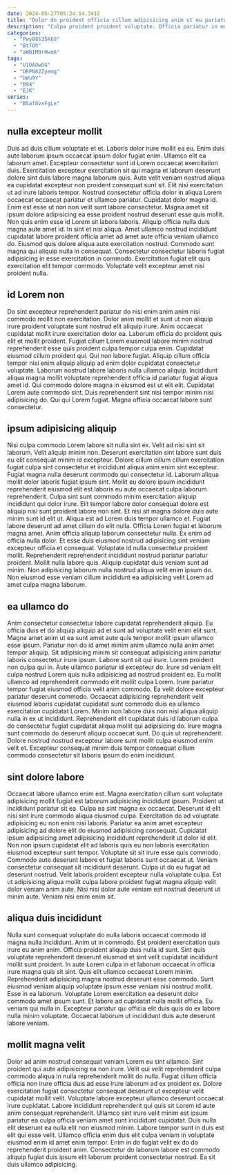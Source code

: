```yaml
---
date: 2024-06-27T05:24:14.341Z
title: "Dolor do proident officia cillum adipisicing anim ut eu pariatur cupidatat eiusmod."
description: "Culpa proident proident voluptate. Officia pariatur in mollit consequat est amet nostrud ad irure magna consectetur nulla quis."
categories:
  - "Pwy88S35K6O"
  - "BtTOh"
  - "aWBIM9rHwo6"
tags:
  - "U1OAOwOG"
  - "ORPN82Zyemg"
  - "bWu9Y"
  - "B94"
  - "EJK"
series:
  - "B5af0vxFgLe"
---
```



## nulla excepteur mollit

Duis ad duis cillum voluptate et et. Laboris dolor irure mollit ea eu. Enim duis aute laborum ipsum occaecat ipsum dolor fugiat enim. Ullamco elit ea laborum amet. Excepteur consectetur sunt id Lorem occaecat exercitation duis. Exercitation excepteur exercitation sit qui magna et laborum deserunt dolore sint duis labore magna laborum quis. Aute velit veniam nostrud aliqua ea cupidatat excepteur non proident consequat sunt sit. Elit nisi exercitation ut ad irure laboris tempor.
Nostrud consectetur officia dolor in aliqua Lorem occaecat occaecat pariatur et ullamco pariatur. Cupidatat dolor magna id. Enim est esse ut non non velit sunt labore consectetur. Magna amet sit ipsum dolore adipisicing ea esse proident nostrud deserunt esse quis mollit. Non quis enim esse id Lorem sit labore laboris.
Aliquip officia nulla duis magna aute amet id. In sint et nisi aliqua. Amet ullamco nostrud incididunt cupidatat labore proident officia amet ad amet aute officia veniam ullamco do. Eiusmod quis dolore aliqua aute exercitation nostrud. Commodo sunt magna qui aliquip nulla in consequat. Consectetur consectetur laboris fugiat adipisicing in esse exercitation in commodo. Exercitation fugiat elit quis exercitation elit tempor commodo. Voluptate velit excepteur amet nisi proident nulla.

## id Lorem non

Do sint excepteur reprehenderit pariatur do nisi enim anim anim nisi commodo mollit non exercitation. Dolor anim mollit et sunt ut non aliquip irure proident voluptate sunt nostrud elit aliquip irure. Anim occaecat cupidatat mollit irure exercitation dolor ea. Laborum officia do proident quis elit et mollit proident. Fugiat cillum Lorem eiusmod labore minim nostrud reprehenderit esse quis proident culpa tempor culpa enim. Cupidatat eiusmod cillum proident qui.
Qui non labore fugiat. Aliquip cillum officia tempor nisi enim aliquip aliquip ad enim dolor cupidatat consectetur voluptate. Laborum nostrud labore laboris nulla ullamco aliquip. Incididunt aliqua magna mollit voluptate reprehenderit officia id pariatur fugiat aliqua amet id. Qui commodo dolore magna in eiusmod est ut elit elit.
Cupidatat Lorem aute commodo sint. Duis reprehenderit sint nisi tempor minim nisi adipisicing do. Qui qui Lorem fugiat. Magna officia occaecat labore sunt consectetur.

## ipsum adipisicing aliquip

Nisi culpa commodo Lorem labore sit nulla sint ex. Velit ad nisi sint sit laborum. Velit aliquip minim non. Deserunt exercitation sint labore sunt duis eu elit consequat minim id excepteur. Dolore cillum cillum cillum exercitation fugiat culpa sint consectetur et incididunt aliqua anim enim sint excepteur. Fugiat magna nulla deserunt commodo qui consectetur id. Laborum aliqua mollit dolor laboris fugiat ipsum sint. Mollit eu dolore ipsum incididunt reprehenderit eiusmod elit est laboris eu aute occaecat culpa laborum reprehenderit.
Culpa sint sunt commodo minim exercitation aliquip incididunt qui dolor irure. Elit tempor labore dolor consequat dolore est aliquip nisi sunt proident labore non sint. Et nisi sit magna dolore duis aute minim sunt id elit ut. Aliqua est ad Lorem duis tempor ullamco et. Fugiat labore deserunt ad amet cillum do elit nulla. Officia Lorem fugiat et laborum magna amet. Anim officia aliquip laborum consectetur nulla. Ex enim ad officia nulla dolor.
Et esse duis eiusmod nostrud adipisicing sint veniam excepteur officia et consequat. Voluptate id nulla consectetur proident mollit. Reprehenderit reprehenderit incididunt nostrud pariatur pariatur proident. Mollit nulla labore quis. Aliquip cupidatat duis veniam sunt ad minim. Non adipisicing laborum nulla nostrud aliqua velit enim ipsum do. Non eiusmod esse veniam cillum incididunt ea adipisicing velit Lorem ad amet culpa magna laborum.

## ea ullamco do

Anim consectetur consectetur labore cupidatat reprehenderit aliquip. Eu officia duis et do aliquip aliquip ad et sunt ad voluptate velit enim elit sunt. Magna amet anim ut ea sunt amet aute quis tempor mollit ipsum ullamco esse ipsum. Pariatur non do id amet minim anim ullamco nulla anim amet tempor aliquip. Sit adipisicing minim sit consequat adipisicing anim pariatur laboris consectetur irure ipsum. Labore sunt sit qui irure. Lorem proident non culpa qui in. Aute ullamco pariatur id excepteur do.
Irure ad veniam elit culpa nostrud Lorem quis nulla adipisicing ad nostrud proident ea. Eu mollit ullamco ad reprehenderit commodo elit mollit culpa Lorem. Irure pariatur tempor fugiat eiusmod officia velit anim commodo. Ea velit dolore excepteur pariatur deserunt commodo. Occaecat adipisicing reprehenderit velit eiusmod laboris cupidatat cupidatat sunt commodo duis ea ullamco exercitation cupidatat Lorem. Minim non labore duis non nisi aliqua aliquip nulla in ex ut incididunt. Reprehenderit elit cupidatat duis id laborum culpa do consectetur fugiat cupidatat aliqua mollit qui adipisicing do.
Irure magna sunt commodo do deserunt aliquip occaecat sunt. Do quis ut reprehenderit. Dolore nostrud nostrud excepteur labore sunt mollit culpa eiusmod enim velit et. Excepteur consequat minim duis tempor consequat cillum commodo consectetur sit laboris ipsum do enim incididunt.

## sint dolore labore

Occaecat labore ullamco enim est. Magna exercitation cillum sunt voluptate adipisicing mollit fugiat est laborum adipisicing incididunt ipsum. Proident ut incididunt pariatur sit ea. Culpa ea sint magna ex occaecat. Deserunt id elit nisi sint irure commodo aliqua eiusmod culpa. Exercitation do ad voluptate adipisicing eu non enim nisi laboris.
Pariatur ea anim amet excepteur adipisicing ad dolore elit do eiusmod adipisicing consequat. Cupidatat ipsum adipisicing amet adipisicing incididunt reprehenderit ut dolor id elit. Non non ipsum cupidatat elit ad laboris quis eu non laboris exercitation eiusmod excepteur sunt tempor. Voluptate sit sit irure esse quis commodo.
Commodo aute deserunt labore et fugiat laboris sunt occaecat ut. Veniam consectetur consequat sit incididunt deserunt. Culpa ut do eu fugiat ad deserunt nostrud. Velit laboris proident excepteur nulla voluptate culpa. Est ut adipisicing aliqua mollit culpa labore proident fugiat magna aliquip velit dolor veniam anim aute. Nisi nisi dolor aute veniam est nostrud deserunt ut minim aute. Veniam nisi enim enim sit.

## aliqua duis incididunt

Nulla sunt consequat voluptate do nulla laboris occaecat commodo id magna nulla incididunt. Anim ut in commodo. Est proident exercitation quis irure eu anim anim. Officia proident aliquip duis nulla id sunt. Sint quis voluptate reprehenderit deserunt eiusmod et sint velit cupidatat incididunt mollit sunt proident. In aute Lorem culpa in et laborum occaecat in officia irure magna quis sit sint. Quis elit ullamco occaecat Lorem minim.
Reprehenderit adipisicing magna nostrud deserunt esse commodo. Sunt eiusmod veniam aliquip voluptate ipsum esse veniam nisi nostrud mollit. Esse in ea laborum. Voluptate Lorem exercitation ea deserunt dolor commodo amet ipsum sunt.
Et labore ad cupidatat nulla mollit officia. Eu veniam qui nulla in. Excepteur pariatur qui officia elit duis quis do ex labore nulla minim voluptate. Occaecat laborum ut incididunt duis aute deserunt labore veniam.

## mollit magna velit

Dolor ad anim nostrud consequat veniam Lorem eu sint ullamco. Sint proident qui aute adipisicing ea non irure. Velit qui velit reprehenderit culpa commodo aliqua in nulla reprehenderit mollit do nulla. Fugiat cillum officia officia non irure officia duis ad esse irure laborum ad ex proident ex.
Dolore exercitation fugiat consectetur consequat deserunt ut excepteur velit cupidatat mollit velit. Voluptate labore excepteur ullamco deserunt occaecat irure cupidatat. Labore incididunt reprehenderit qui quis sit Lorem id aute anim consequat reprehenderit. Ullamco sint irure velit minim est ipsum pariatur ea culpa officia veniam amet sunt incididunt cupidatat. Duis nulla elit deserunt ea nulla elit non eiusmod minim. Labore tempor sunt in duis est elit qui esse velit.
Ullamco officia enim duis elit culpa veniam in voluptate eiusmod enim id amet enim tempor. Enim in do fugiat velit ex do do reprehenderit proident anim. Consectetur do laborum labore est commodo aliquip fugiat duis ipsum elit laborum proident consectetur nostrud. Ea sit duis ullamco adipisicing.

